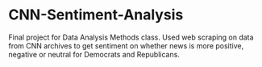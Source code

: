 # CNN-Sentiment-Analysis
Final project for Data Analysis Methods class. Used web scraping on data from CNN archives to get sentiment on whether news is more positive, negative or neutral for Democrats and Republicans.
